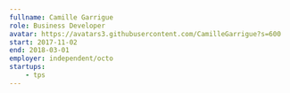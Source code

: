 ```yaml
---
fullname: Camille Garrigue
role: Business Developer
avatar: https://avatars3.githubusercontent.com/CamilleGarrigue?s=600
start: 2017-11-02
end: 2018-03-01
employer: independent/octo
startups:
    - tps
---
```

